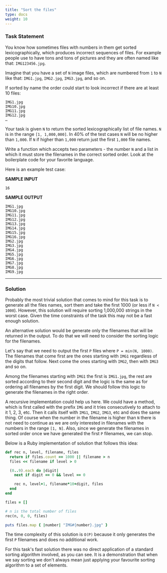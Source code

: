 ```yaml
---
title: "Sort the files"
type: docs
weight: 10
---
```

### Task Statement
You know how sometimes files with numbers in them get sorted lexicographically, which produces incorrect sequences of files. For example people use to have tons and tons of pictures and they are often named like that: `IMG123456.jpg`.

Imagine that you have a set of `N` image files, which are numbered from `1` to `N` like that: `IMG1.jpg`, `IMG2.jpg`, `IMG3.jpg`, and so on.

If sorted by name the order could start to look incorrect if there are at least 10 files:

```
IMG1.jpg
IMG10.jpg
IMG11.jpg
IMG12.jpg
…
```

Your task is given `N` to return the sorted lexicographically list of file names. `N` is in the range `[1, 1,000,000]`. In 40% of the test cases `N` will be no higher than `1,000`. If `N` if higher than `1,000` return just the first `1,000` file names.

Write a function which accepts two parameters - the number `N` and a list in which it must store the filenames in the correct sorted order. Look at the boilerplate code for your favorite language.

Here is an example test case:

**SAMPLE INPUT**

```
16
```

**SAMPLE OUTPUT**

```
IMG1.jpg
IMG10.jpg
IMG11.jpg
IMG12.jpg
IMG13.jpg
IMG14.jpg
IMG15.jpg
IMG16.jpg
IMG2.jpg
IMG3.jpg
IMG4.jpg
IMG5.jpg
IMG6.jpg
IMG7.jpg
IMG8.jpg
IMG9.jpg
```

<hr/>

### Solution

Probably the most trivial solution that comes to mind for this task is to generate all the files names, sort them and take the first 1000 (or less if `N < 1000`). However, this solution will require sorting 1,000,000 strings in the worst case. Given the time constraints of the task this may not be a fast enough solution.

An alternative solution would be generate only the filenames that will be returned in the output. To do that we will need to consider the sorting logic for the filenames.

Let's say that we need to output the first `P` files where `P = min(N, 1000)`. The filenames that come first are the ones starting with `IMG1` regardless of the digits that follow. Next come the ones starting with `IMG2`, then with `IMG3` and so on.

Among the filenames starting with `IMG1` the first is `IMG1.jpg`, the rest are sorted according to their second digit and the logic is the same as for ordering all filenames by the first digit. We should follow this logic to generate the filenames in the right order.

A recursive implementation could help us here. We could have a method, which is first called with the prefix `IMG` and it tries consecutively to attach to it 1, 2, 3, etc. Then it calls itself with `IMG1`, `IMG2`, `IMG3`, etc and does the same thing. Of course when the number in the filename is higher than `N` there is not need to continue as we are only interested in filenames with the numbers in the range `[1, N]`. Also, since we generate the filenames in sorted order once we have generated the first `P` filenames, we can stop.

Below is a Ruby implementation of solution that follows this idea:

```ruby
def rec n, level, filename, files
  return if files.count == 1000 || filename > n
  files << filename if level > 0

  (0..9).each do |digit|
    next if digit == 0 && level == 0

    rec n, level+1, filename*10+digit, files
  end
end

files = []

# n is the total number of files
rec(n, 0, 0, files)

puts files.map { |number| "IMG#{number}.jpg" }
```

The time complexity of this solution is `O(P)` because it only generates the first `P` filenames and does no additional work.

For this task's fast solution there was no direct application of a standard sorting algorithm involved, as you can see. It is a demonstration that when we say sorting we don't always mean just applying your favourite sorting algorithm to a set of elements.
